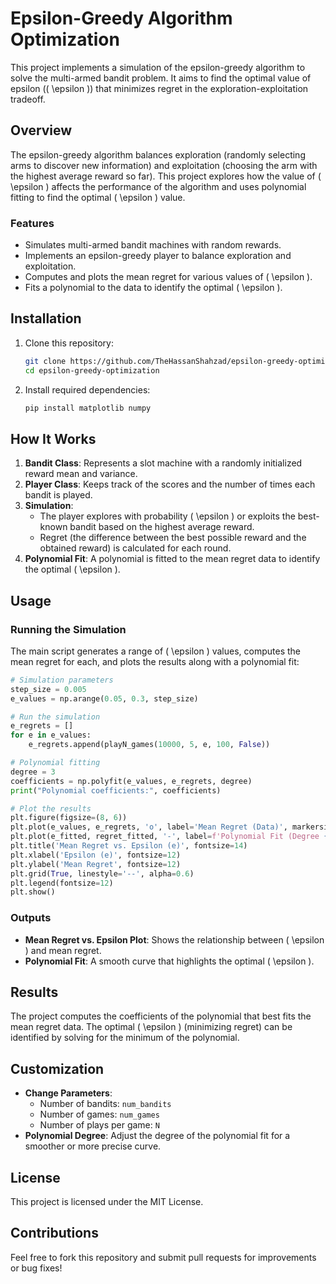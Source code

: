 
# Epsilon-Greedy Algorithm Optimization

This project implements a simulation of the epsilon-greedy algorithm to solve the multi-armed bandit problem. It aims to find the optimal value of epsilon (\( \epsilon \)) that minimizes regret in the exploration-exploitation tradeoff.

## Overview

The epsilon-greedy algorithm balances exploration (randomly selecting arms to discover new information) and exploitation (choosing the arm with the highest average reward so far). This project explores how the value of \( \epsilon \) affects the performance of the algorithm and uses polynomial fitting to find the optimal \( \epsilon \) value.

### Features

- Simulates multi-armed bandit machines with random rewards.
- Implements an epsilon-greedy player to balance exploration and exploitation.
- Computes and plots the mean regret for various values of \( \epsilon \).
- Fits a polynomial to the data to identify the optimal \( \epsilon \).

## Installation

1. Clone this repository:
   ```bash
   git clone https://github.com/TheHassanShahzad/epsilon-greedy-optimization.git
   cd epsilon-greedy-optimization
   ```

2. Install required dependencies:
   ```bash
   pip install matplotlib numpy
   ```

## How It Works

1. **Bandit Class**: Represents a slot machine with a randomly initialized reward mean and variance.
2. **Player Class**: Keeps track of the scores and the number of times each bandit is played.
3. **Simulation**:
   - The player explores with probability \( \epsilon \) or exploits the best-known bandit based on the highest average reward.
   - Regret (the difference between the best possible reward and the obtained reward) is calculated for each round.
4. **Polynomial Fit**: A polynomial is fitted to the mean regret data to identify the optimal \( \epsilon \).

## Usage

### Running the Simulation

The main script generates a range of \( \epsilon \) values, computes the mean regret for each, and plots the results along with a polynomial fit:

```python
# Simulation parameters
step_size = 0.005
e_values = np.arange(0.05, 0.3, step_size)

# Run the simulation
e_regrets = []
for e in e_values:
    e_regrets.append(playN_games(10000, 5, e, 100, False))

# Polynomial fitting
degree = 3
coefficients = np.polyfit(e_values, e_regrets, degree)
print("Polynomial coefficients:", coefficients)

# Plot the results
plt.figure(figsize=(8, 6))
plt.plot(e_values, e_regrets, 'o', label='Mean Regret (Data)', markersize=5)
plt.plot(e_fitted, regret_fitted, '-', label=f'Polynomial Fit (Degree {degree})', linewidth=2)
plt.title('Mean Regret vs. Epsilon (e)', fontsize=14)
plt.xlabel('Epsilon (e)', fontsize=12)
plt.ylabel('Mean Regret', fontsize=12)
plt.grid(True, linestyle='--', alpha=0.6)
plt.legend(fontsize=12)
plt.show()
```

### Outputs

- **Mean Regret vs. Epsilon Plot**: Shows the relationship between \( \epsilon \) and mean regret.
- **Polynomial Fit**: A smooth curve that highlights the optimal \( \epsilon \).

## Results

The project computes the coefficients of the polynomial that best fits the mean regret data. The optimal \( \epsilon \) (minimizing regret) can be identified by solving for the minimum of the polynomial.

## Customization

- **Change Parameters**:
  - Number of bandits: `num_bandits`
  - Number of games: `num_games`
  - Number of plays per game: `N`
- **Polynomial Degree**: Adjust the degree of the polynomial fit for a smoother or more precise curve.

## License

This project is licensed under the MIT License.

## Contributions

Feel free to fork this repository and submit pull requests for improvements or bug fixes!